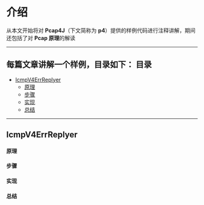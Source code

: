 介绍
======

从本文开始将对 **Pcap4J**（下文简称为 **p4**）提供的样例代码进行注释讲解，期间还包括了对 **Pcap 原理**的解读

****

每篇文章讲解一个样例，目录如下：
目录
-----
- [IcmpV4ErrReplyer](#IcmpV4ErrReplyer)
  - [原理](#原理)
  - [步骤](#步骤)
  - [实现](#实现)
  - [总结](#总结)

****

IcmpV4ErrReplyer
------

#### 原理 #####

#### 步骤 #####

#### 实现 #####

#### 总结 #####
